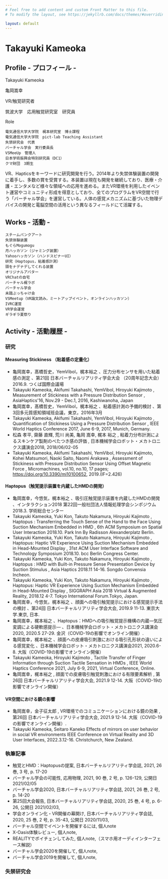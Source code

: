 ```yaml
---
# Feel free to add content and custom Front Matter to this file.
# To modify the layout, see https://jekyllrb.com/docs/themes/#overriding-theme-defaults

layout: default
---
```

# Takayuki Kameoka

## Profile - プロフィール -
Takayuki Kameoka

亀岡嵩幸

VR/触覚研究者

筑波大学　応用触覚研究室　研究員

Role
```
電気通信大学大学院　梶本研究室　博士課程
電気通信大学大学院　pict-lab Teaching Assistant
失禁研究会　代表
バーチャル学会　実行委員長
VSMeeUp　管理人
日本学術振興会特別研究員（DC1）
クマ財団　3期生
```


VR、Hapticsをキーワードに研究開発を行う。2014年より失禁体験装置の開発に着手し、多数の賞を受賞する。本装置は現在も開発を継続しており、医療・介護・エンタメなど様々な領域への応用を進める。またVR環境を利用したイベント運営やコミュニティ形成を得意としており、全てのプログラムをVR空間で行う「バーチャル学会」を運営している。人体の感覚メカニズムに基づいた物理デバイスの開発と電脳空間の活用という異なるフィールドにて活躍する。


## Works - 活動 -

    スチームパンクアート
    失禁体験装置
    もぐらMogumogu
    月ハッカソン（ジャミング装置）
    Yahooハッカソン（ハンドスピナーUI）
    研究（Haptopus，粘着感計測）
    頭をナデナデしてくれる装置
    オリジナルアバター
    VRChatの自宅
    バーチャル梶ラボ
    バーチャル学会
    未踏ぶっちゃけ会
    VSMeetup（VR論文読み，ミートアップイベント，オンラインハッカソン）
    IVRC運営
    VR学会運営
    ギラギラ夏祭り


## Activity - 活動履歴 -

### 研究
#### Measuring Stickiness （粘着感の定量化）
* 亀岡嵩幸，髙橋哲史，YemVibol，梶本裕之 、圧力分布センサを用いた粘着感の測定 、第21回 日本バーチャルリアリティ学会大会 （20周年記念大会）2016.9. つくば国際会議場
* Takayuki Kameoka, Akifumi Takahashi, YemVibol, Hiroyuki Kajimoto , Measurement of Stickiness with a Pressure Distribution Sensor , AsiaHaptics'16, Nov.29 - Dec.1, 2016, Kashiwanoha, Japan
* 亀岡嵩幸，髙橋哲史，YemVibol，梶本裕之 、粘着感計測の予備的検討 、第3回多元質感知領域班会議，東京，2016年3月
* Takayuki Kameoka, Akifumi Takahashi, YemVibol, Hiroyuki Kajimoto , Quantification of Stickiness Using a Pressure Distribution Sensor , IEEE World Haptics Conference 2017, June 6-9, 2017, Munich, Germany.
* 松森 孝平, 齋藤 直輝, 荒川 尚美, 亀岡 嵩幸, 梶本 裕之 , 粘着力分布計測によるスキンケア製剤のべたつき感の評価 , 日本機械学会ロボット・メカトロニクス講演会2018, 2018/06/02-05
* Takayuki Kameoka, Akifumi Takahashi, YemVibol, Hiroyuki Kajimoto, Kohei Matsumori, Naoki Saito, Naomi Arakawa , Assessment of Stickiness with Pressure Distribution Sensor Using Offset Magnetic Force , Micromachines, vol.10, no.10, 17 pages; https://doi.org/10.3390/mi10100652, 2019.(IF=2.426)


#### Haptopus（触覚提示装置を内蔵したHMDの開発）
* 亀岡嵩幸，今悠気，梶本裕之 、吸引圧触覚提示装置を内蔵したHMDの開発 、インタラクション2018 第22回一般社団法人情報処理学会シンポジウム 2018.3. 学術総合センター
* Takayuki Kameoka, Yuki Kon, Takuto Nakamura, Hiroyuki Kajimoto , Haptopus : Transferring the Touch Sense of the Hand to the Face Using Suction Mechanism Embedded in HMD , 6th ACM Symposium on Spatial User Interaction 2018.10. Park Inn By Radisson Alexanderplatz Berlin.
* Takayuki Kameoka, Yuki Kon, Takuto Nakamura, Hiroyuki Kajimoto , Haptopus: Haptic VR Experience Using Suction Mechanism Embedded in Head-Mounted Display , 31st ACM User Interface Software and Technology Symposium 2018.10. bcc Berlin Congress Center.
* Takayuki Kameoka, Yuki Kon, Takuto Nakamura, Hiroyuki Kajimoto , Haptopus : HMD with Built-in Pressure Sense Presentation Device by Suction Stimulus , Asia Haptics 2018.11 14-16. Songdo Convensia Incheon.
* Takayuki Kameoka, Yuki Kon, Takuto Nakamura, Hiroyuki Kajimoto , Haptopus: Haptic VR Experience Using Suction Mechanism Embedded in Head-Mounted Display , SIGGRAPH Asia 2018 Virtual & Augmented Reality, 2018.12 4-7. Tokyo International Forum.Tokyo, Japan.
* 亀岡嵩幸，今悠気，梶本裕之 、顔面への吸引触覚提示における感覚提示手法の検討 、第24回 日本バーチャルリアリティ学会大会, 2019.9 11-13. 東京大学.東京, 日本.
* 亀岡嵩幸，梶本裕之 、Haptopus：HMDへの吸引触覚提示機構の内蔵―気圧変調による硬軟感提示― 、日本機械学会ロボット・メカトロニクス講演会2020, 2020.5 27-29. 金沢（COVID-19の影響でオンライン開催）.
* 亀岡嵩幸，梶本裕之 、顔面への皮膚吸引刺激における吸引孔形状の違いによる感覚変化 、日本機械学会ロボット・メカトロニクス講演会2021, 2020.6-8. 大阪（COVID-19の影響でオンライン開催）
* Takayuki Kameoka, Hiroyuki Kajimoto , Tactile Transfer of Finger Information through Suction Tactile Sensation in HMDs , IEEE World Haptics Conference 2021, July 6-9, 2021, Virtual Conference, Online.
* 亀岡嵩幸，梶本裕之 , 顔面での皮膚吸引触覚刺激における有限要素解析 , 第26回 日本バーチャルリアリティ学会大会, 2021.9 12-14. 大阪（COVID-19の影響でオンライン開催）


#### VR空間における鏡の影響
* 亀岡嵩幸，金子征太郎 , VR環境でのコミュニケーションにおける鏡の効果 , 第26回 日本バーチャルリアリティ学会大会, 2021.9 12-14. 大阪（COVID-19の影響でオンライン開催）.
* Takayuki Kameoka, Seitaro Kaneko Effects of mirrors on user behavior in social VR environments IEEE Conference on Virtual Reality and 3D User Interfaces, 2022.3.12-16. Christchurch, New Zealand.

### 執筆記事
* 触覚とHMD：Haptopusの提案, 日本バーチャルリアリティ学会誌, 2021, 26 巻, 3 号, p. 17-20
* バーチャル学会の可能性, 応用物理, 2021, 90 巻, 2 号, p. 126-129, 公開日 2021/02/05
* バーチャル学会2020, 日本バーチャルリアリティ学会誌, 2021, 26 巻, 2 号, p. 14-20
* 第25回大会報告, 日本バーチャルリアリティ学会誌, 2020, 25 巻, 4 号, p. 6-26, 公開日 2021/02/03,
* 学会オンライン化・VR開催の幕開け, 日本バーチャルリアリティ学会誌, 2020, 25 巻, 2 号, p. 35-43, 公開日 2020/11/03,
* バーチャル空間でイベントを開催するには, 個人note
* X-Oasis体験レビュー, 個人note,
* REALITYでボイチェンしてみた, 個人note,（スマホ用オーディインターフェース解説）
* バーチャル学会2020を開催して, 個人note, 
* バーチャル学会2019を開催して, 個人note,

### 失禁研究会
